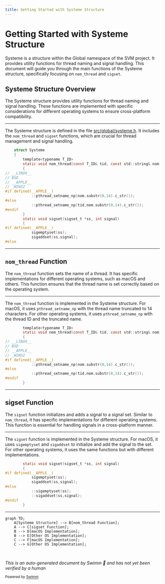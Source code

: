 ```yaml
---
title: Getting Started with Systeme Structure
---
```

# Getting Started with Systeme Structure

Systeme is a structure within the Global namespace of the SVM project. It provides utility functions for thread naming and signal handling. This document will guide you through the main functions of the Systeme structure, specifically focusing on <SwmToken path="src/global/systeme.h" pos="34:5:5" line-data="		static void nom_thread(const T_ID&amp; tid, const std::string&amp; nom)">`nom_thread`</SwmToken> and <SwmToken path="src/global/systeme.h" pos="46:5:5" line-data="		static void sigset(sigset_t *ss, int signal)">`sigset`</SwmToken>.

## Systeme Structure Overview

The Systeme structure provides utility functions for thread naming and signal handling. These functions are implemented with specific considerations for different operating systems to ensure cross-platform compatibility.

<SwmSnippet path="/src/global/systeme.h" line="31">

---

The Systeme structure is defined in the file <SwmPath>[src/global/systeme.h](src/global/systeme.h)</SwmPath>. It includes the <SwmToken path="src/global/systeme.h" pos="34:5:5" line-data="		static void nom_thread(const T_ID&amp; tid, const std::string&amp; nom)">`nom_thread`</SwmToken> and <SwmToken path="src/global/systeme.h" pos="46:5:5" line-data="		static void sigset(sigset_t *ss, int signal)">`sigset`</SwmToken> functions, which are crucial for thread management and signal handling.

```c
	struct Systeme
	{
		template<typename T_ID>
		static void nom_thread(const T_ID& tid, const std::string& nom)
		{
// __LINUX__
// BSD
// __APPLE__
// _WIN32
#if defined(__APPLE__)
			::pthread_setname_np(nom.substr(0,14).c_str());
#else
			::pthread_setname_np(tid,nom.substr(0,14).c_str());
#endif
		}
		static void sigset(sigset_t *ss, int signal)
		{
#if defined(__APPLE__)
			sigemptyset(ss);
			sigaddset(ss,signal);
#else
```

---

</SwmSnippet>

## <SwmToken path="src/global/systeme.h" pos="34:5:5" line-data="		static void nom_thread(const T_ID&amp; tid, const std::string&amp; nom)">`nom_thread`</SwmToken> Function

The <SwmToken path="src/global/systeme.h" pos="34:5:5" line-data="		static void nom_thread(const T_ID&amp; tid, const std::string&amp; nom)">`nom_thread`</SwmToken> function sets the name of a thread. It has specific implementations for different operating systems, such as macOS and others. This function ensures that the thread name is set correctly based on the operating system.

<SwmSnippet path="/src/global/systeme.h" line="33">

---

The <SwmToken path="src/global/systeme.h" pos="34:5:5" line-data="		static void nom_thread(const T_ID&amp; tid, const std::string&amp; nom)">`nom_thread`</SwmToken> function is implemented in the Systeme structure. For macOS, it uses <SwmToken path="src/global/systeme.h" pos="41:2:2" line-data="			::pthread_setname_np(nom.substr(0,14).c_str());">`pthread_setname_np`</SwmToken> with the thread name truncated to 14 characters. For other operating systems, it uses <SwmToken path="src/global/systeme.h" pos="41:2:2" line-data="			::pthread_setname_np(nom.substr(0,14).c_str());">`pthread_setname_np`</SwmToken> with the thread ID and the truncated name.

```c
		template<typename T_ID>
		static void nom_thread(const T_ID& tid, const std::string& nom)
		{
// __LINUX__
// BSD
// __APPLE__
// _WIN32
#if defined(__APPLE__)
			::pthread_setname_np(nom.substr(0,14).c_str());
#else
			::pthread_setname_np(tid,nom.substr(0,14).c_str());
#endif
		}
```

---

</SwmSnippet>

## sigset Function

The <SwmToken path="src/global/systeme.h" pos="46:5:5" line-data="		static void sigset(sigset_t *ss, int signal)">`sigset`</SwmToken> function initializes and adds a signal to a signal set. Similar to <SwmToken path="src/global/systeme.h" pos="34:5:5" line-data="		static void nom_thread(const T_ID&amp; tid, const std::string&amp; nom)">`nom_thread`</SwmToken>, it has specific implementations for different operating systems. This function is essential for handling signals in a cross-platform manner.

<SwmSnippet path="/src/global/systeme.h" line="46">

---

The <SwmToken path="src/global/systeme.h" pos="46:5:5" line-data="		static void sigset(sigset_t *ss, int signal)">`sigset`</SwmToken> function is implemented in the Systeme structure. For macOS, it uses <SwmToken path="src/global/systeme.h" pos="49:1:1" line-data="			sigemptyset(ss);">`sigemptyset`</SwmToken> and <SwmToken path="src/global/systeme.h" pos="50:1:1" line-data="			sigaddset(ss,signal);">`sigaddset`</SwmToken> to initialize and add the signal to the set. For other operating systems, it uses the same functions but with different implementations.

```c
		static void sigset(sigset_t *ss, int signal)
		{
#if defined(__APPLE__)
			sigemptyset(ss);
			sigaddset(ss,signal);
#else
			::sigemptyset(ss);
			::sigaddset(ss,signal);
#endif
		}
```

---

</SwmSnippet>

```mermaid
graph TD;
    A[Systeme Structure] --> B[nom_thread Function];
    A --> C[sigset Function];
    B --> D[macOS Implementation];
    B --> E[Other OS Implementation];
    C --> F[macOS Implementation];
    C --> G[Other OS Implementation];
```

&nbsp;

*This is an auto-generated document by Swimm 🌊 and has not yet been verified by a human*

<SwmMeta version="3.0.0" repo-id="Z2l0aHViJTNBJTNBc3ZtLTIuNy4yMDI0MTEwNyUzQSUzQVN3aW1tLURlbW8=" repo-name="svm-2.7.20241107"><sup>Powered by [Swimm](/)</sup></SwmMeta>
